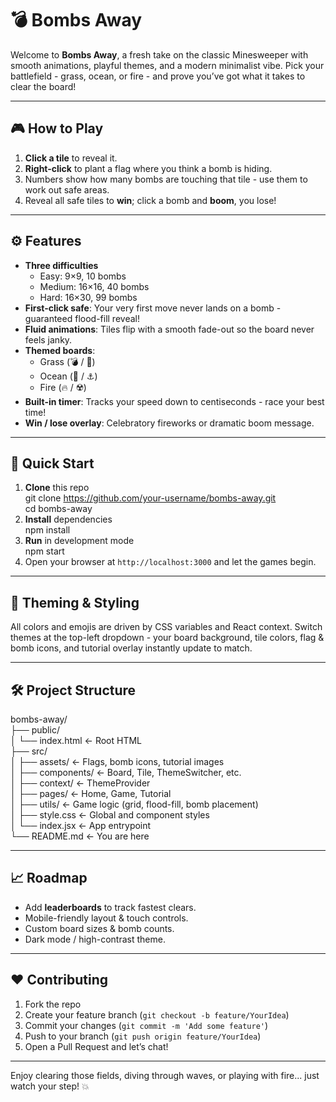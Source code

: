 # 💣 Bombs Away

Welcome to **Bombs Away**, a fresh take on the classic Minesweeper with smooth animations, playful themes, and a modern minimalist vibe. Pick your battlefield - grass, ocean, or fire - and prove you’ve got what it takes to clear the board!

---

## 🎮 How to Play

1. **Click a tile** to reveal it.
2. **Right-click** to plant a flag where you think a bomb is hiding.
3. Numbers show how many bombs are touching that tile - use them to work out safe areas.
4. Reveal all safe tiles to **win**; click a bomb and **boom**, you lose!

---

## ⚙️ Features

- **Three difficulties**  
  - Easy: 9×9, 10 bombs  
  - Medium: 16×16, 40 bombs  
  - Hard: 16×30, 99 bombs  
- **First-click safe**: Your very first move never lands on a bomb - guaranteed flood-fill reveal!  
- **Fluid animations**: Tiles flip with a smooth fade-out so the board never feels janky.  
- **Themed boards**:  
  - Grass (💣 / 🚩)  
  - Ocean (🐚 / ⚓)  
  - Fire  (🔥 / ☢️)  
- **Built-in timer**: Tracks your speed down to centiseconds - race your best time!  
- **Win / lose overlay**: Celebratory fireworks or dramatic boom message.

---

## 🚀 Quick Start

1. **Clone** this repo  
   git clone https://github.com/your-username/bombs-away.git  
   cd bombs-away  
2. **Install** dependencies  
   npm install  
3. **Run** in development mode  
   npm start  
4. Open your browser at `http://localhost:3000` and let the games begin.

---

## 🎨 Theming & Styling

All colors and emojis are driven by CSS variables and React context. Switch themes at the top-left dropdown - your board background, tile colors, flag & bomb icons, and tutorial overlay instantly update to match.

---

## 🛠️ Project Structure

bombs-away/  
├── public/                
│   └── index.html         ← Root HTML  
├── src/  
│   ├── assets/            ← Flags, bomb icons, tutorial images  
│   ├── components/        ← Board, Tile, ThemeSwitcher, etc.  
│   ├── context/           ← ThemeProvider  
│   ├── pages/             ← Home, Game, Tutorial  
│   ├── utils/             ← Game logic (grid, flood-fill, bomb placement)  
│   ├── style.css          ← Global and component styles  
│   └── index.jsx          ← App entrypoint  
└── README.md              ← You are here

---

## 📈 Roadmap

- Add **leaderboards** to track fastest clears.  
- Mobile-friendly layout & touch controls.  
- Custom board sizes & bomb counts.  
- Dark mode / high-contrast theme.

---

## ❤️ Contributing

1. Fork the repo  
2. Create your feature branch (`git checkout -b feature/YourIdea`)  
3. Commit your changes (`git commit -m 'Add some feature'`)  
4. Push to your branch (`git push origin feature/YourIdea`)  
5. Open a Pull Request and let’s chat!

---

Enjoy clearing those fields, diving through waves, or playing with fire... just watch your step! 💥